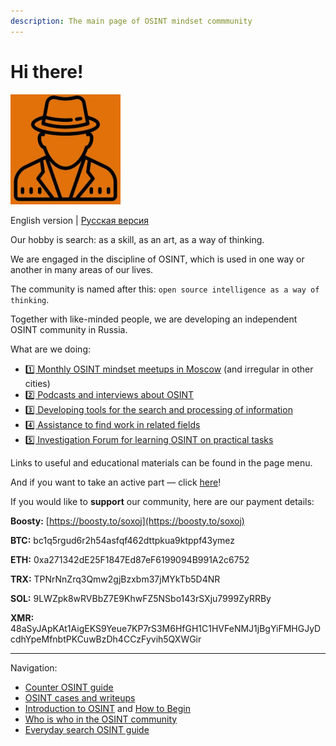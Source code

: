 ```yaml
---
description: The main page of OSINT mindset commmunity
---
```


# Hi there!

![](<../.gitbook/assets/image (8) (1).png>)

English version | [Русская версия](https://osint-mindset.gitbook.io/index/)

Our hobby is search: as a skill, as an art, as a way of thinking.

We are engaged in the discipline of OSINT, which is used in one way or another in many areas of our lives.

The community is named after this: `open source intelligence as a way of thinking`.

Together with like-minded people, we are developing an independent OSINT community in Russia.

What are we doing:

* [1️⃣ Monthly OSINT mindset meetups in Moscow](https://osint-mindset.gitbook.io/index/mitapy-i-podkasty) (and irregular in other cities)
* [2️⃣ Podcasts and interviews about OSINT](https://osint-mindset.mave.digital/)
* [3️⃣ Developing tools for the search and processing of information](https://github.com/soxoj)
* [4️⃣ Assistance to find work in related fields](https://t.me/osint\_mindset/144)
* [5️⃣ Investigation Forum for learning OSINT on practical tasks](https://t.me/osint\_mindset/150)

Links to useful and educational materials can be found in the page menu.

And if you want to take an active part — click [here](https://docs.google.com/forms/d/e/1FAIpQLScXQhUQ1pF\_-rp6lx-sb9MSBx1e1Qmj60zmkw04Wdls\_m2iEQ/viewform)!

If you would like to **support** our community, here are our payment details:

**Boosty:** [https://boosty.to/soxoj](https://boosty.to/soxoj)

**BTC:** bc1q5rgud6r2h54asfqf462dttpkua9ktppf43ymez

**ETH:** 0xa271342dE25F1847Ed87eF6199094B991A2c6752

**TRX:** TPNrNnZrq3Qmw2gjBzxbm37jMYkTb5D4NR

**SOL:** 9LWZpk8wRVBbZ7E9KhwFZ5NSbo143rSXju7999ZyRRBy&#x20;

**XMR:** 48aSyJApKAt1AigEKS9Yeue7KP7rS3M6HfGH1C1HVFeNMJ1jBgYiFMHGJyDcdhYpeMfnbtPKCuwBzDh4CCzFyvih5QXWGir

***

Navigation:

* [Counter OSINT guide](https://github.com/soxoj/counter-osint-guide-en)
* [OSINT cases and writeups](https://osint-mindset.gitbook.io/cases)
* [Introduction to OSINT](https://osint-mindset.gitbook.io/index/guides/vvedenie-v-osint-rassledovaniya) and [How to Begin](https://osint-mindset.gitbook.io/index/guides/kak-nachat-put-v-osint)
* [Who is who in the OSINT community](https://osint-mindset.gitbook.io/index/community/kto-est-kto-v-osint)
* [Everyday search OSINT guide](https://osint-mindset.gitbook.io/everyday-osint/)
